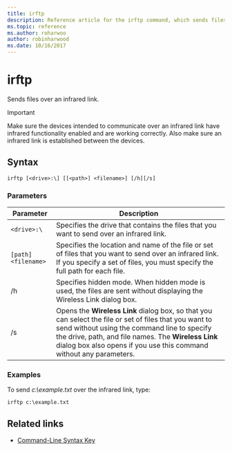 ```yaml
---
title: irftp
description: Reference article for the irftp command, which sends files over an infrared link.
ms.topic: reference
ms.author: roharwoo
author: robinharwood
ms.date: 10/16/2017
---
```


# irftp



Sends files over an infrared link.

> [!IMPORTANT]
> Make sure the devices intended to communicate over an infrared link have infrared functionality enabled and are working correctly. Also make sure an infrared link is established between the devices.

## Syntax

```
irftp [<drive>:\] [[<path>] <filename>] [/h][/s]
```

### Parameters

| Parameter | Description |
| --------- | ----------- |
| `<drive>:\` | Specifies the drive that contains the files that you want to send over an infrared link. |
| `[path]<filename>` | Specifies the location and name of the file or set of files that you want to send over an infrared link. If you specify a set of files, you must specify the full path for each file. |
| /h | Specifies hidden mode. When hidden mode is used, the files are sent without displaying the Wireless Link dialog box. |
| /s | Opens the **Wireless Link** dialog box, so that you can select the file or set of files that you want to send without using the command line to specify the drive, path, and file names. The **Wireless Link** dialog box also opens if you use this command without any parameters. |

### Examples

To send *c:\example.txt* over the infrared link, type:

```
irftp c:\example.txt
```

## Related links

- [Command-Line Syntax Key](command-line-syntax-key.md)
